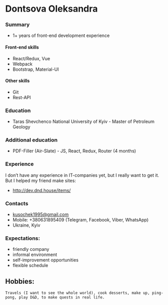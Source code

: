 # Dontsova Oleksandra

### Summary
* 1+ years of front-end development experience

#### Front-end skills
* React/Redux, Vue
* Webpack
* Bootstrap, Material-UI

#### Other skills
* Git
* Rest-API

### Education
* Taras Shevchenco National University of Kyiv - Master of Petroleum Geology

### Additional education
* PDF-Filler (Air-Slate) - JS, React, Redux, Router (4 months)

### Experience

I don’t have any experience in IT-companies yet, but I really want to get it.
But I helped my friend make sites:
* http://dev.dnd.house/items/


### Contacts
* kusochek1995@gmail.com
* Mobile: +380631895409 (Telegram, Facebook, Viber, WhatsApp)
* Ukraine, Kyiv

### Expectations:
* friendly company
* informal environment
* self-improvement opportunities
* flexible schedule

## Hobbies:
    Travels (I want to see the whole world), cook desserts, make up, ping-pong, play D&D, to make quests in real life.
